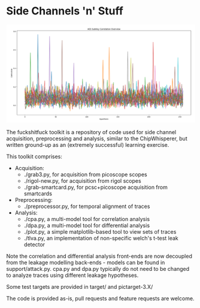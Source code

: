 # Side Channels 'n' Stuff

![Just for fun](fun/cap.png)

The fuckshitfuck toolkit is a repository of code used for side channel acquisition, preprocessing and analysis, similar to the ChipWhisperer, but written ground-up as an (extremely successful) learning exercise.

This toolkit comprises:

- Acquisition:
  - ./grab3.py, for acquisition from picoscope scopes
  - ./rigol-new.py, for acquisition from rigol scopes
  - ./grab-smartcard.py, for pcsc+picoscope acquisition from smartcards
- Preprocessing:
  - ./preprocessor.py, for temporal alignment of traces
- Analysis:
  - ./cpa.py, a multi-model tool for correlation analysis
  - ./dpa.py, a multi-model tool for differential analysis
  - ./plot.py, a simple matplotlib-based tool to view sets of traces
  - ./tlva.py, an implementation of non-specific welch's t-test leak detector

Note the correlation and differential analysis front-ends are now decoupled from the leakage modelling back-ends - models can be found in support/attack.py. cpa.py and dpa.py typically do not need to be changed to analyze traces using different leakage hypotheses.

Some test targets are provided in target/ and pictarget-3.X/

The code is provided as-is, pull requests and feature requests are welcome.
